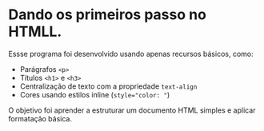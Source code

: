 # Dando os primeiros passo no HTMLL.
 Essse programa foi desenvolvido usando apenas recursos básicos, como:
- Parágrafos `<p>`
- Títulos `<h1>` e `<h3>`
- Centralização de texto com a propriedade `text-align`
- Cores usando estilos inline (`style="color: "`)
  
O objetivo foi aprender a estruturar um documento HTML simples e aplicar formatação básica.

